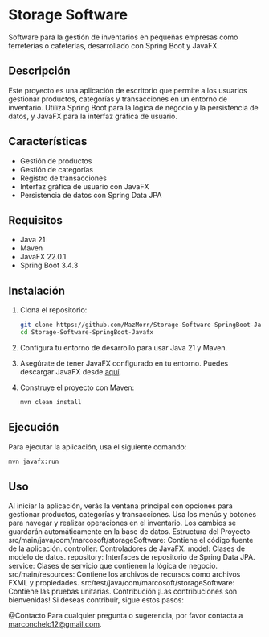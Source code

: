 # Storage Software

Software para la gestión de inventarios en pequeñas empresas como ferreterías o cafeterías, desarrollado con Spring Boot y JavaFX.

## Descripción

Este proyecto es una aplicación de escritorio que permite a los usuarios gestionar productos, categorías y transacciones en un entorno de inventario. Utiliza Spring Boot para la lógica de negocio y la persistencia de datos, y JavaFX para la interfaz gráfica de usuario.

## Características

- Gestión de productos
- Gestión de categorías
- Registro de transacciones
- Interfaz gráfica de usuario con JavaFX
- Persistencia de datos con Spring Data JPA

## Requisitos

- Java 21
- Maven
- JavaFX 22.0.1
- Spring Boot 3.4.3

## Instalación

1. Clona el repositorio:

    ```bash
    git clone https://github.com/MazMorr/Storage-Software-SpringBoot-Javafx.git
    cd Storage-Software-SpringBoot-Javafx
    ```

2. Configura tu entorno de desarrollo para usar Java 21 y Maven.

3. Asegúrate de tener JavaFX configurado en tu entorno. Puedes descargar JavaFX desde [aquí](https://gluonhq.com/products/javafx/).

4. Construye el proyecto con Maven:

    ```bash
    mvn clean install
    ```

## Ejecución

Para ejecutar la aplicación, usa el siguiente comando:

```bash
mvn javafx:run
```
## Uso
Al iniciar la aplicación, verás la ventana principal con opciones para gestionar productos, categorías y transacciones.
Usa los menús y botones para navegar y realizar operaciones en el inventario.
Los cambios se guardarán automáticamente en la base de datos.
Estructura del Proyecto
src/main/java/com/marcosoft/storageSoftware: Contiene el código fuente de la aplicación.
controller: Controladores de JavaFX.
model: Clases de modelo de datos.
repository: Interfaces de repositorio de Spring Data JPA.
service: Clases de servicio que contienen la lógica de negocio.
src/main/resources: Contiene los archivos de recursos como archivos FXML y propiedades.
src/test/java/com/marcosoft/storageSoftware: Contiene las pruebas unitarias.
Contribución
¡Las contribuciones son bienvenidas! Si deseas contribuir, sigue estos pasos:

@Contacto
Para cualquier pregunta o sugerencia, por favor contacta a marconchelo12@gmail.com.

